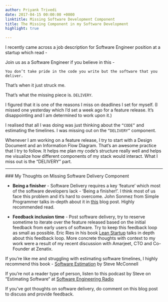 ```yaml
---
author: Priyank Trivedi
date: 2017-04-15 00:00:00 +0000
linktitle: Missing Software Development Component
title: The Missing Component in my Software Development
highlight: true

---
```

I recently came across a job description for Software Engineer position at a startup which read -   

Join us as a Software Engineer if you believe in this - 

    You don’t take pride in the code you write but the software that you deliver.

That’s when it just struck me.

That’s what the missing piece is. ```DELIVERY```. 

I figured that it is one of the reasons I miss on deadlines I set for myself. (I missed one yesterday which I’d set a week ago for a feature release. It’s disappointing and I am determined to work upon it.)

I realised that all I was doing was just thinking about the ```“CODE”``` and estimating the timelines. I was missing out on the ```“DELIVERY”``` component.

Whenever I am working on a feature release, I try to start with a Design Document and an Information Flow Diagram. That’s an awesome practice that I try to follow. It helps me plan my code’s structure really well and helps me visualize how different components of my stack would interact. What I miss out is the “DELIVERY” part.

<hr>
### My Thoughts on Missing Software Delivery Component

- <strong>Being a finisher</strong> - Software Delivery requires a key ‘feature’ which most of the software developers lack -  ‘Being a finisher!’.  I think most of us face this problem and it’s hard to overcome. John Sonmez from Simple Programmer talks in-depth about it in [this](https://simpleprogrammer.com/2014/12/29/want-accomplish-goals-become-finisher/) blog post. Highly recommended read.

- <strong>Feedback inclusion time</strong> - Post software delivery, try to reserve sometime to iterate over the feature released based on the initial feedback from early users of software. Try to keep this feedback loop as small as possible. Eric Ries in his book [Lean Startup](http://amzn.to/2pD9OkP) talks in depth about this feedback loop. More concrete thoughts with context to my work were a result of my recent discussion with Amarjeet, CTO and Co-Founder at Zenatix.

If you’re like me and struggling with estimating software timelines, I highly recommend this book - [Software Estimation](http://amzn.to/2oKrygQ) by Steve McConnell

If you’re not a reader type of person, listen to this podcast by Steve on “Estimating Software“  at [Software Engineering Radio](http://www.se-radio.net/2016/11/se-radio-episode-273-steve-mcconnell-on-software-estimation/)

If you've got thoughts on software delivery, do comment on this blog post to discuss and provide feedback.

